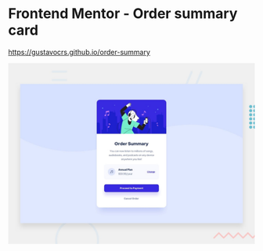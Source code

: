 # Frontend Mentor - Order summary card

https://gustavocrs.github.io/order-summary

![Design preview for the Order summary card coding challenge](./design/desktop-preview.jpg)
